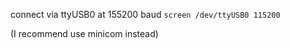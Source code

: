 
connect via ttyUSB0 at 155200 baud
`screen /dev/ttyUSB0 115200`

(I recommend use minicom instead)

